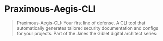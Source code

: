 # Praximous-Aegis-CLI
> Praximous-Aegis-CLI: Your first line of defense. A CLI tool that automatically generates tailored security documentation and configs for your projects. Part of the Janes the Giblet digital architect series:
